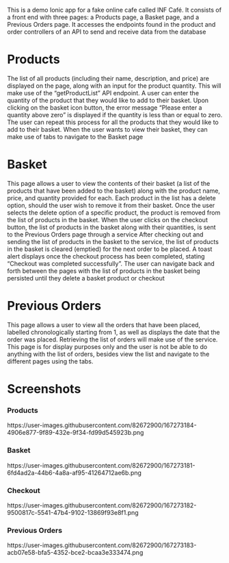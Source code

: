 This is a demo Ionic app for a fake online cafe called INF Café. It consists of a front end with three pages: a Products page, a Basket page, and a Previous Orders
page. It accesses the endpoints found in the product and order controllers of an API to send and receive data from the database
<h1>Products</h1>
The list of all products (including their name, description, and price) are displayed on the page, along with an input for the product quantity. 
This will make use of the “getProductList” API endpoint.
A user can enter the quantity of the product that they would like to add to their basket. Upon
clicking on the basket icon button, the error message “Please enter a quantity above zero” is
displayed if the quantity is less than or equal to zero.
The user can repeat this process for all the products that they would like to add to their
basket.
When the user wants to view their basket, they can make use of tabs to navigate to the Basket
page
<h1>Basket</h1>
This page allows a user to view the contents of their basket (a list of the products that have been
added to the basket) along with the product name, price, and quantity provided for each.
Each product in the list has a delete option, should the user wish to remove it from their basket.
Once the user selects the delete option of a specific product, the product is removed from the
list of products in the basket.
When the user clicks on the checkout button, the list of products in the basket along with their quantities,
is sent to the Previous Orders page through a service
After checking out and sending the list of products in the basket to the service, the
list of products in the basket is cleared (emptied) for the next order to be placed.
A toast alert displays once the checkout process has been completed, stating “Checkout was
completed successfully”.
The user can navigate back and forth between the pages with the list of products
in the basket being persisted until they delete a basket product or checkout
<h1>Previous Orders</h1>
This page allows a user to view all the orders that have been placed, labelled chronologically starting
from 1, as well as displays the date that the order was placed.
Retrieving the list of orders will make use of the service.
This page is for display purposes only and the user is not be able to do anything with the list of
orders, besides view the list and navigate to the different pages using the tabs.
<h1>Screenshots</h1>
<h3>Products</h3>
https://user-images.githubusercontent.com/82672900/167273184-4906e877-9f89-432e-9f34-fd99d545923b.png
<h3>Basket</h3>
https://user-images.githubusercontent.com/82672900/167273181-6fd4ad2a-44b6-4a8a-af95-41264712ae6b.png
<h3>Checkout</h3>
https://user-images.githubusercontent.com/82672900/167273182-9500817c-5541-47b4-9102-13869f93e8f1.png
<h3>Previous Orders</h3>
https://user-images.githubusercontent.com/82672900/167273183-acb07e58-bfa5-4352-bce2-bcaa3e333474.png


